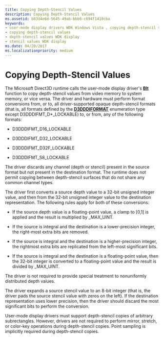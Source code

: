 ```yaml
---
title: Copying Depth-Stencil Values
description: Copying Depth-Stencil Values
ms.assetid: b83d4e6d-5645-49ab-bbb0-c694f1410cba
keywords:
- user-mode display drivers WDK Windows Vista , copying depth-stencil values
- copying depth-stencil values
- depth-stencil values WDK display
- stencil values WDK display
ms.date: 04/20/2017
ms.localizationpriority: medium
---
```


# Copying Depth-Stencil Values


The Microsoft Direct3D runtime calls the user-mode display driver's [**Blt**](https://msdn.microsoft.com/library/windows/hardware/ff538251) function to copy depth-stencil values from video memory to system memory, or vice versa. The driver and hardware must perform format conversions from, or to, all driver-supported opaque depth-stencil formats (that is, all formats defined by the [**D3DDDIFORMAT**](https://msdn.microsoft.com/library/windows/hardware/ff544312) enumeration type except D3DDDIFMT\_D\*\_LOCKABLE) to, or from, any of the following formats:

-   D3DDDIFMT\_D16\_LOCKABLE

-   D3DDDIFMT\_D32\_LOCKABLE

-   D3DDDIFMT\_D32F\_LOCKABLE

-   D3DDDIFMT\_S8\_LOCKABLE

The driver discards any channel (depth or stencil) present in the source format but not present in the destination format. The runtime does not permit copying between depth-stencil surfaces that do not share any common channel types.

The driver first converts a source depth value to a 32-bit unsigned integer value, and then from the 32-bit unsigned integer value to the destination representation. The following rules apply for both of these conversions:

-   If the source depth value is a floating-point value, a clamp to \[0,1\] is applied and the result is multiplied by \_MAX\_UINT.

-   If the source is integral and the destination is a lower-precision integer, the right-most extra bits are removed.

-   If the source is integral and the destination is a higher-precision integer, the rightmost extra bits are replicated from the left-most significant bits.

-   If the source is integral and the destination is a floating-point value, then the 32-bit integer is converted to a floating-point value and the result is divided by \_MAX\_UINT.

The driver is not required to provide special treatment to nonuniformly distributed depth values.

The driver expands a source stencil value to an 8-bit integer (that is, the driver pads the source stencil value with zeros on the left). If the destination representation uses lower precision, then the driver should discard the most significant bits to perform the conversion.

User-mode display drivers must support depth-stencil copies of arbitrary subrectangles. However, drivers are not required to perform mirror, stretch, or color-key operations during depth-stencil copies. Point sampling is implicitly required during depth-stencil copies.

 

 





